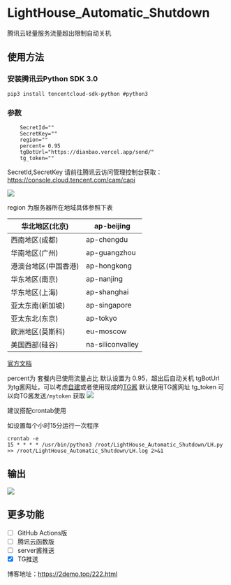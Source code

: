 # LightHouse_Automatic_Shutdown
腾讯云轻量服务流量超出限制自动关机
## 使用方法
### 安装腾讯云Python SDK 3.0
```
pip3 install tencentcloud-sdk-python #python3
```
### 参数

```
    SecretId=""
    SecretKey=""
    region=""
    percent= 0.95
    tgBotUrl="https://dianbao.vercel.app/send/"
    tg_token=""

```

SecretId,SecretKey 请前往腾讯云访问管理控制台获取：https://console.cloud.tencent.com/cam/capi

![](https://img.jpggod.com/file/jpggod/2021/03/13/0b27e56b61dc83fcb881dc39a2747e8d.png)

region 为服务器所在地域具体参照下表

| 华北地区(北京)       | ap-beijing       |
| -------------------- | ---------------- |
| 西南地区(成都)       | ap-chengdu       |
| 华南地区(广州)       | ap-guangzhou     |
| 港澳台地区(中国香港) | ap-hongkong      |
| 华东地区(南京)       | ap-nanjing       |
| 华东地区(上海)       | ap-shanghai      |
| 亚太东南(新加坡)     | ap-singapore     |
| 亚太东北(东京)       | ap-tokyo         |
| 欧洲地区(莫斯科)     | eu-moscow        |
| 美国西部(硅谷)       | na-siliconvalley |

[官方文档](https://cloud.tencent.com/document/product/1207/47564#.E5.9C.B0.E5.9F.9F.E5.88.97.E8.A1.A8)

percent为 套餐内已使用流量占比 默认设置为 0.95，超出后自动关机
tgBotUrl 为tg酱网址，可以考虑[自建](https://github.com/anhao/TgMessage)或者使用现成的[TG酱](https://t.me/tg_jiang_bot)  默认使用TG酱网址
tg_token 可以向TG酱发送`/mytoken` 获取
![](https://img.jpggod.com/file/jpggod/2021/03/29/7d488dce8aec13086276be37ff0a9e84.png)

建议搭配crontab使用

如设置每个小时15分运行一次程序

```
crontab -e
15 * * * * /usr/bin/python3 /root/LightHouse_Automatic_Shutdown/LH.py >> /root/LightHouse_Automatic_Shutdown/LH.log 2>&1
```

## 输出

![](https://img.jpggod.com/file/jpggod/2021/03/29/cd072a6393deac77d09acb6695ea58af.png)

## 更多功能

- [ ] GitHub Actions版
- [ ] 腾讯云函数版
- [ ] server酱推送
- [x] TG推送

博客地址：https://2demo.top/222.html
